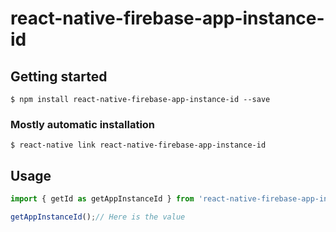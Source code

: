 # react-native-firebase-app-instance-id

## Getting started

`$ npm install react-native-firebase-app-instance-id --save`

### Mostly automatic installation

`$ react-native link react-native-firebase-app-instance-id`

## Usage
```ts
import { getId as getAppInstanceId } from 'react-native-firebase-app-instance-id';

getAppInstanceId();// Here is the value
```

